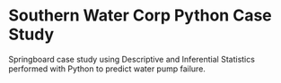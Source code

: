 # Southern Water Corp Python Case Study
Springboard case study using Descriptive and Inferential Statistics performed with Python to predict water pump failure.
